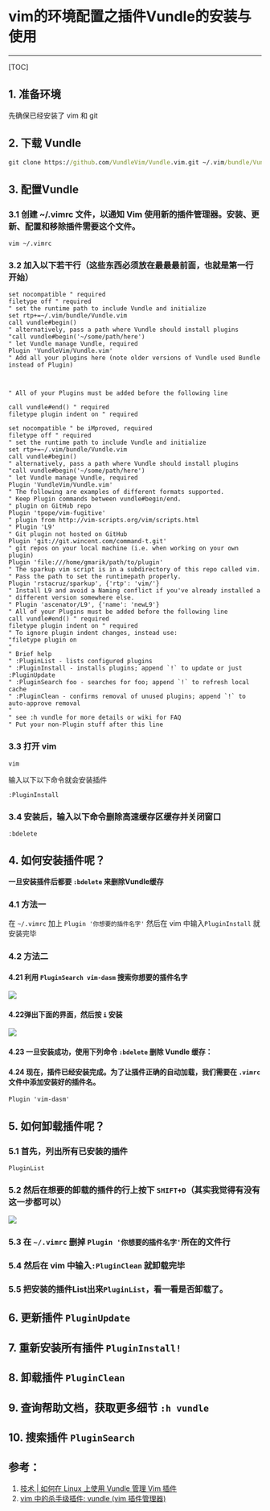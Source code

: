 ﻿# vim的环境配置之插件Vundle的安装与使用

---

[TOC]

## 1. 准备环境
先确保已经安装了 vim 和 git
## 2. 下载 Vundle
```cmd
git clone https://github.com/VundleVim/Vundle.vim.git ~/.vim/bundle/Vundle.vim
```
## 3. 配置Vundle
### 3.1 创建 ~/.vimrc 文件，以通知 Vim 使用新的插件管理器。安装、更新、配置和移除插件需要这个文件。
```
vim ~/.vimrc
```
### 3.2 加入以下若干行（这些东西必须放在最最最前面，也就是第一行开始）
```basic
set nocompatible " required
filetype off " required
" set the runtime path to include Vundle and initialize
set rtp+=~/.vim/bundle/Vundle.vim
call vundle#begin()
" alternatively, pass a path where Vundle should install plugins
"call vundle#begin('~/some/path/here')
" let Vundle manage Vundle, required
Plugin 'VundleVim/Vundle.vim'
" Add all your plugins here (note older versions of Vundle used Bundle instead of Plugin)



" All of your Plugins must be added before the following line

call vundle#end() " required
filetype plugin indent on " required
```

```
set nocompatible " be iMproved, required
filetype off " required
" set the runtime path to include Vundle and initialize
set rtp+=~/.vim/bundle/Vundle.vim
call vundle#begin()
" alternatively, pass a path where Vundle should install plugins
"call vundle#begin('~/some/path/here')
" let Vundle manage Vundle, required
Plugin 'VundleVim/Vundle.vim'
" The following are examples of different formats supported.
" Keep Plugin commands between vundle#begin/end.
" plugin on GitHub repo
Plugin 'tpope/vim-fugitive'
" plugin from http://vim-scripts.org/vim/scripts.html
" Plugin 'L9'
" Git plugin not hosted on GitHub
Plugin 'git://git.wincent.com/command-t.git'
" git repos on your local machine (i.e. when working on your own plugin)
Plugin 'file:///home/gmarik/path/to/plugin'
" The sparkup vim script is in a subdirectory of this repo called vim.
" Pass the path to set the runtimepath properly.
Plugin 'rstacruz/sparkup', {'rtp': 'vim/'}
" Install L9 and avoid a Naming conflict if you've already installed a
" different version somewhere else.
" Plugin 'ascenator/L9', {'name': 'newL9'}
" All of your Plugins must be added before the following line
call vundle#end() " required
filetype plugin indent on " required
" To ignore plugin indent changes, instead use:
"filetype plugin on
"
" Brief help
" :PluginList - lists configured plugins
" :PluginInstall - installs plugins; append `!` to update or just :PluginUpdate
" :PluginSearch foo - searches for foo; append `!` to refresh local cache
" :PluginClean - confirms removal of unused plugins; append `!` to auto-approve removal
"
" see :h vundle for more details or wiki for FAQ
" Put your non-Plugin stuff after this line
```
### 3.3 打开 vim
```
vim
```
输入以下以下命令就会安装插件
```
:PluginInstall
```
### 3.4 安装后，输入以下命令删除高速缓存区缓存并关闭窗口
```
:bdelete
```

## 4. 如何安装插件呢？
**一旦安装插件后都要 `:bdelete` 来删除Vundle缓存**
### 4.1 方法一
在 ```~/.vimrc``` 加上 ```Plugin '你想要的插件名字'```
然后在 vim 中输入```PluginInstall``` 就安装完毕

### 4.2 方法二
#### 4.21 利用 ```PluginSearch vim-dasm``` 搜索你想要的插件名字
![](https://raw.githubusercontent.com/yiyah/Picture_Material/master/20190517012808.png)

#### 4.22弹出下面的界面，然后按 `i` 安装
![](https://raw.githubusercontent.com/yiyah/Picture_Material/master/20190517012826.png)
#### 4.23 一旦安装成功，使用下列命令 `:bdelete` 删除 Vundle 缓存：
#### 4.24 现在，插件已经安装完成。为了让插件正确的自动加载，我们需要在 `.vimrc` 文件中添加安装好的插件名。
```
Plugin 'vim-dasm'
```
## 5. 如何卸载插件呢？
### 5.1 首先，列出所有已安装的插件
```
PluginList
```
### 5.2 然后在想要的卸载的插件的行上按下 ```SHIFT+D```（其实我觉得有没有这一步都可以）
![](https://raw.githubusercontent.com/yiyah/Picture_Material/master/20190517013834.png)

### 5.3 在 ```~/.vimrc``` 删掉 ```Plugin '你想要的插件名字'```所在的文件行
### 5.4 然后在 vim 中输入```:PluginClean``` 就卸载完毕
### 5.5 把安装的插件List出来```PluginList```，看一看是否卸载了。

## 6. 更新插件 `PluginUpdate`
## 7. 重新安装所有插件 `PluginInstall!`
## 8. 卸载插件 `PluginClean`
## 9. 查询帮助文档，获取更多细节 `:h vundle`
## 10. 搜索插件 `PluginSearch`

## 参考：
1. [技术 | 如何在 Linux 上使用 Vundle 管理 Vim 插件](https://linux.cn/article-9416-1.html)
2. [vim 中的杀手级插件: vundle (vim 插件管理器) ](https://blog.csdn.net/freeking101/article/details/78539750)